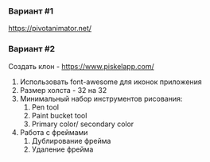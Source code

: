  
### Вариант #1
https://pivotanimator.net/


### Вариант #2
 
 Создать клон - https://www.piskelapp.com/
 
1. Использовать font-awesome для иконок приложения
2. Размер холста - 32 на 32
3. Минимальный набор инструментов рисования:
    1. Pen tool 
    2. Paint bucket tool
    3. Primary color/ secondary color
4. Работа с фреймами
    1. Дублирование фрейма
    2. Удаление фрейма 
